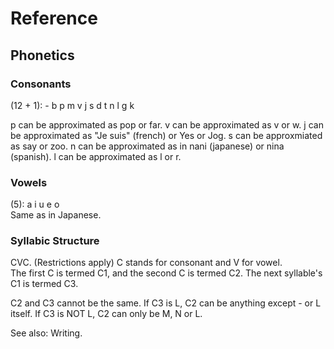 # Reference

## Phonetics

### Consonants

(12 + 1): \- b p m v j s d t n l g k

p can be approximated as pop or far.
v can be approximated as v or w.
j can be approximated as "Je suis" (french) or Yes or Jog.
s can be approxmiated as say or zoo.
n can be approximated as in nani (japanese) or nina (spanish).
l can be approximated as l or r.

### Vowels

(5): a i u e o  
Same as in Japanese.

### Syllabic Structure

CVC.  (Restrictions apply)
C stands for consonant and V for vowel.  
The first C is termed C1, and the second C is termed C2. The next syllable's C1 is termed C3.  

C2 and C3 cannot be the same.
If C3 is L, C2 can be anything except - or L itself.
If C3 is NOT L, C2 can only be M, N or L.

See also: Writing.

